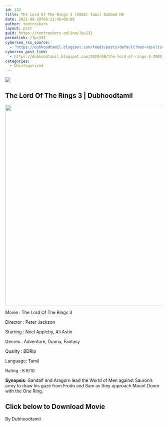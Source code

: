 ```yaml
---
id: 132
title: The Lord Of The Rings 3 (2003) Tamil Dubbed HD
date: 2021-08-29T06:11:45+00:00
author: tentrockers
layout: post
guid: https://tentrockers.online/?p=132
permalink: /?p=132
cyberseo_rss_source:
  - 'https://dubhoodtamil.blogspot.com/feeds/posts/default?max-results=150&start-index=151'
cyberseo_post_link:
  - https://dubhoodtamil.blogspot.com/2020/08/the-lord-of-rings-3-2003-tamil-dubbed-hd.html
categories:
  - Uncategorized
---
```

<div class="media_block">
  <img src="https://1.bp.blogspot.com/-FR56S7KTw3M/XyrLiO92GFI/AAAAAAAABAc/-mygFUCdr4MWOMFz3S1JHBd7N1M9L9rrACLcBGAsYHQ/s72-c/images%2B%252826%2529.jpeg" class="media_thumbnail" />
</div>

## <span>The Lord Of The Rings 3 | Dubhoodtamil</span>

<div class="separator">
  <a href="https://1.bp.blogspot.com/-FR56S7KTw3M/XyrLiO92GFI/AAAAAAAABAc/-mygFUCdr4MWOMFz3S1JHBd7N1M9L9rrACLcBGAsYHQ/s764/images%2B%252826%2529.jpeg"><img border="0" data-original-height="764" data-original-width="401" height="640" src="https://1.bp.blogspot.com/-FR56S7KTw3M/XyrLiO92GFI/AAAAAAAABAc/-mygFUCdr4MWOMFz3S1JHBd7N1M9L9rrACLcBGAsYHQ/s640/images%2B%252826%2529.jpeg" /></a>
</div>

Movie	<span></span>:	<span></span>The Lord Of The Rings 3

<div readability="15">
  Director<span> </span>:<span> </span>Peter Jackson&nbsp;</p> 
  
  <p>
    Starring<span> </span>:<span> </span>Noel Appleby, Ali Astin&nbsp;
  </p>
  
  <p>
    Genres<span> </span>:<span> </span>Adventure, Drama, Fantasy
  </p>
  
  <p>
    Quality<span> </span>:<span> </span>BDRip&nbsp;
  </p>
  
  <p>
    Language:<span> </span>Tamil
  </p>
  
  <p>
    Rating<span> </span>:<span> </span>8.9/10&nbsp;
  </p>
  
  <p>
    <b>Synopsis: </b>Gandalf and Aragorn lead the World of Men against Sauron&#8217;s army to draw his gaze from Frodo and Sam as they approach Mount Doom with the One Ring.
  </p>
</div>

## <span><b>Click below to Download Movie</b></span>

By Dubhoodtamil
